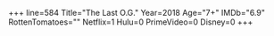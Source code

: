+++
line=584
Title="The Last O.G."
Year=2018
Age="7+"
IMDb="6.9"
RottenTomatoes=""
Netflix=1
Hulu=0
PrimeVideo=0
Disney=0
+++

